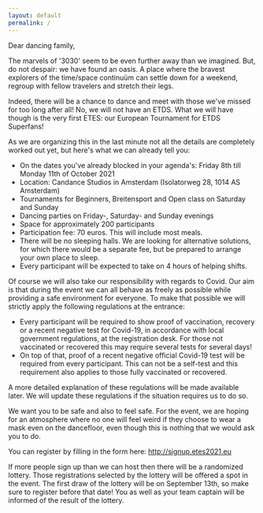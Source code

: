 ```yaml
---
layout: default
permalink: /
---
```

Dear dancing family,

The marvels of '3030' seem to be even further away than we imagined. But, do not despair: we have found an oasis. A place where the bravest explorers of the time/space continuüm can settle down for a weekend, regroup with fellow travelers and stretch their legs.

Indeed, there will be a chance to dance and meet with those we've missed for too long after all! No, we will not have an ETDS. What we will have though is the very first ETES: our European Tournament for ETDS Superfans!

As we are organizing this in the last minute not all the details are completely worked out yet, but here's what we can already tell you:
- On the dates you've already blocked in your agenda's: Friday 8th till Monday 11th of October 2021
- Location: Candance Studios in Amsterdam (Isolatorweg 28, 1014 AS Amsterdam)
- Tournaments for Beginners, Breitensport and Open class on Saturday and Sunday
- Dancing parties on Friday-, Saturday- and Sunday evenings
- Space for approximately 200 participants
- Participation fee: 70 euros. This will include most meals.
- There will be no sleeping halls. We are looking for alternative solutions, for which there would be a separate fee, but be prepared to arrange your own place to sleep.
- Every participant will be expected to take on 4 hours of helping shifts.

Of course we will also take our responsibility with regards to Covid. Our aim is that during the event we can all behave as freely as possible while providing a safe environment for everyone. To make that possible we will strictly apply the following regulations at the entrance:
- Every participant will be required to show proof of vaccination, recovery or a recent negative test for Covid-19, in accordance with local government regulations, at the registration desk. For those not vaccinated or recovered this may require several tests for several days!
- On top of that, proof of a recent negative official Covid-19 test will be required from every participant. This can not be a self-test and this requirement also applies to those fully vaccinated or recovered.

A more detailed explanation of these regulations will be made available later. We will update these regulations if the situation requires us to do so.

We want you to be safe and also to feel safe. For the event, we are hoping for an atmosphere where no one will feel weird if they choose to wear a mask even on the dancefloor, even though this is nothing that we would ask you to do.


You can register by filling in the form here: http://signup.etes2021.eu

If more people sign up than we can host then there will be a randomized lottery. Those registrations selected by the lottery will be offered a spot in the event. The first draw of the lottery will be on September 13th, so make sure to register before that date! You as well as your team captain will be informed of the result of the lottery.
